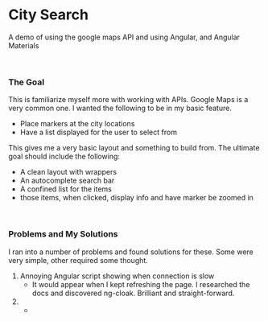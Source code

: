 <h1>City Search</h1>
<p>A demo of using the google maps API and using Angular, and Angular Materials</p>
<br />
<h3>The Goal</h3>
<p>This is familiarize myself more with working with APIs. Google Maps is a very common one. I wanted the following to be in my basic feature.</p>
<ul>
	<li>Place markers at the city locations</li>
	<li>Have a list displayed for the user to select from</li>
</ul>
<p>This gives me a very basic layout and something to build from. The ultimate goal should include the following:</p>
<ul>
	<li>A clean layout with wrappers</li>
	<li>An autocomplete search bar</li>
	<li>A confined list for the items</li>
	<li>those items, when clicked, display info and have marker be zoomed in</li>
</ul>
<br />
<h3>Problems and My Solutions</h3>
<p>I ran into a number of problems and found solutions for these. Some were very simple, other required some thought.</p>
<ol>
	<li>Annoying Angular script showing when connection is slow
		<ul>
			<li>It would appear when I kept refreshing the page. I researched the docs and discovered ng-cloak. Brilliant and straight-forward.</li>
		</ul>
	</li>
	<li>
		<ul>
			<li></li>
		</ul>
	</li>
</ol>